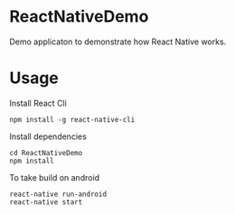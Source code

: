 # ReactNativeDemo
  Demo applicaton to demonstrate how React Native works.
  
# Usage

Install React Cli 
```
npm install -g react-native-cli
```
Install dependencies
```
cd ReactNativeDemo
npm install 
```
To take build on android
```
react-native run-android
react-native start
```
